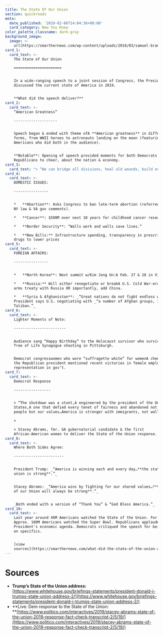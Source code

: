 ```yaml
---
title: The State Of Our Union
section: quickreads
meta:
  date_published: '2019-02-06T14:04:36+00:00'
  card_category: Now You Know
color_palette_classname: dark-gray
background_image:
  image: >-
    url(https://smarthernews.com/wp-content/uploads/2018/03/samuel-branch-442129-unsplash-scaled.jpg)
card_1:
  card_text: >-
    The State of Our Union

    ======================


    In a wide-ranging speech to a joint session of Congress, the President
    discussed the current state of America in 2019.


    **What did the speech deliver?**
card_2:
  card_text: >-
    “American Greatness”

    --------------------


    Speech began & ended with theme ofA **American greatness** in different
    forms, from WWII heroes to astronauts landing on the moon (featuring
    Americans who did both in the audience).


    **Notable**: Opening of speech provided moments for both Democrats &
    Republicans to cheer, about the nation & economy.
card_3:
  card_text: "> “We can bridge all divisions, heal old wounds, build new coalitions, forge new solutions, and unlock the extraordinary promise of Americaa\x19s future. The decision is ours to make. We must choose between greatness or gridlock, results or resistance, vision or vengeance, incredible progress or pointless destruction. Tonight, I ask you to choose greatness.”\n> \n> Pres. Trump delivered speech one week delayed due to gov't shutdown."
card_4:
  card_text: >-
    DOMESTIC ISSUES:

    ----------------


    *   **Abortion**: Asks Congress to ban late-term abortion (referred to new
    NY law & VA gov comments).

    *   **Cancer**: $500M over next 10 years for childhood cancer research.

    *   **Border Security**: “Walls work and walls save lives.”

    *   **New Bills:** Infrastructure spending, transparency in prescription
    drugs to lower prices
card_5:
  card_text: >-
    FOREIGN AFFAIRS:

    ----------------


    *   **North Korea**: Next summit w/Kim Jong Un:A Feb. 27 & 28 in Vietnam.

    *   **Russia:** Will either renegotiate or breakA U.S. Cold War-era nuclear
    arms treaty with Russia OR importantly, add China.

    *   **Syria & Afghanistan**: _“Great nations do not fight endless wars.”A_
    President says U.S. negotiating with _“a number of Afghan groups, incl. the
    Taliban.”_
card_6:
  card_text: >-
    Lighter Moments of Note:

    ------------------------


    Audience sang “Happy Birthday” to the Holocaust survivor who survived the
    Tree of Life Synagogue shooting in Pittsburgh.


    Democrat congresswomen who wore “suffragette white” for womenA cheered when
    the Republican president mentioned recent victories in female employment &
    representation in gov’t.
card_7:
  card_text: >-
    Democrat Response

    -----------------


    > “The shutdown was a stunt,A engineered by the president of the United
    States,A one that defied every tenet of fairness and abandoned not just our
    people but our values…America is stronger with immigrants, not walls.”

    > 

    > Stacey Abrams, fmr. GA gubernatorial candidate & the first
    African-American woman to deliver the State of the Union response.
card_8:
  card_text: >-
    Where Both Sides Agree:

    -----------------------


    President Trump: _“America is winning each and every day…**the state of our
    union is strong**.”_


    Stacey Abrams: _“America wins by fighting for our shared values…**the State
    of our Union will always be strong**.”_


    _Both ended with a version of “Thank You” & “God Bless America.”_
card_10:
  card_text: >-
    Last year around 46M Americans watched the State of the Union. For Context:
    Approx. 100M Americans watched the Super Bowl. Republicans applauded the
    President's economic agenda. Democrats critiqued the speech for being light
    on specifics.


    [view
    sources](https://smarthernews.com/what-did-the-state-of-the-union-address-deliver/)
---
```

Sources
=======

*   **Trump’s State of the Union address:**  
    [https://www.whitehouse.gov/briefings-statements/president-donald-j-trumps-state-union-address-2/](https://www.whitehouse.gov/briefings-statements/president-donald-j-trumps-state-union-address-2/)
*   **Live: Dem response to the State of the Union:  
    **[https://www.politico.com/interactives/2019/stacey-abrams-state-of-the-union-2019-response-fact-check-transcript-2/5/19/](https://www.politico.com/interactives/2019/stacey-abrams-state-of-the-union-2019-response-fact-check-transcript-2/5/19/)